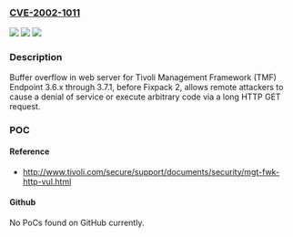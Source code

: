 ### [CVE-2002-1011](https://cve.mitre.org/cgi-bin/cvename.cgi?name=CVE-2002-1011)
![](https://img.shields.io/static/v1?label=Product&message=n%2Fa&color=blue)
![](https://img.shields.io/static/v1?label=Version&message=n%2Fa&color=blue)
![](https://img.shields.io/static/v1?label=Vulnerability&message=n%2Fa&color=brighgreen)

### Description

Buffer overflow in web server for Tivoli Management Framework (TMF) Endpoint 3.6.x through 3.7.1, before Fixpack 2, allows remote attackers to cause a denial of service or execute arbitrary code via a long HTTP GET request.

### POC

#### Reference
- http://www.tivoli.com/secure/support/documents/security/mgt-fwk-http-vul.html

#### Github
No PoCs found on GitHub currently.


